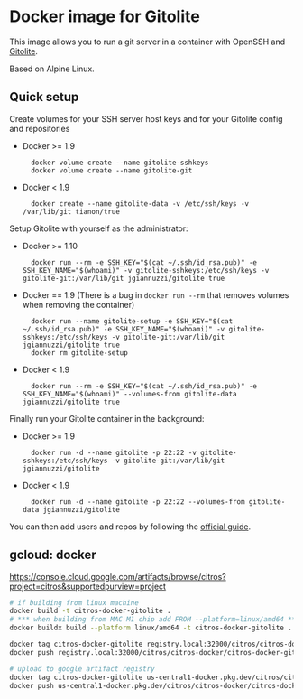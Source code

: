 # Docker image for Gitolite

This image allows you to run a git server in a container with OpenSSH and [Gitolite](https://github.com/sitaramc/gitolite#readme).

Based on Alpine Linux.

## Quick setup

Create volumes for your SSH server host keys and for your Gitolite config and repositories

* Docker >= 1.9

        docker volume create --name gitolite-sshkeys
        docker volume create --name gitolite-git

* Docker < 1.9

        docker create --name gitolite-data -v /etc/ssh/keys -v /var/lib/git tianon/true

Setup Gitolite with yourself as the administrator:

* Docker >= 1.10

        docker run --rm -e SSH_KEY="$(cat ~/.ssh/id_rsa.pub)" -e SSH_KEY_NAME="$(whoami)" -v gitolite-sshkeys:/etc/ssh/keys -v gitolite-git:/var/lib/git jgiannuzzi/gitolite true

* Docker == 1.9 (There is a bug in `docker run --rm` that removes volumes when removing the container)

        docker run --name gitolite-setup -e SSH_KEY="$(cat ~/.ssh/id_rsa.pub)" -e SSH_KEY_NAME="$(whoami)" -v gitolite-sshkeys:/etc/ssh/keys -v gitolite-git:/var/lib/git jgiannuzzi/gitolite true
        docker rm gitolite-setup

* Docker < 1.9

        docker run --rm -e SSH_KEY="$(cat ~/.ssh/id_rsa.pub)" -e SSH_KEY_NAME="$(whoami)" --volumes-from gitolite-data jgiannuzzi/gitolite true

Finally run your Gitolite container in the background:

* Docker >= 1.9

        docker run -d --name gitolite -p 22:22 -v gitolite-sshkeys:/etc/ssh/keys -v gitolite-git:/var/lib/git jgiannuzzi/gitolite

* Docker < 1.9

        docker run -d --name gitolite -p 22:22 --volumes-from gitolite-data jgiannuzzi/gitolite

You can then add users and repos by following the [official guide](https://github.com/sitaramc/gitolite#adding-users-and-repos).




## gcloud: docker

https://console.cloud.google.com/artifacts/browse/citros?project=citros&supportedpurview=project

```bash
# if building from linux machine
docker build -t citros-docker-gitolite . 
# *** when building from MAC M1 chip add FROM --platform=linux/amd64 ***
docker buildx build --platform linux/amd64 -t citros-docker-gitolite .   

docker tag citros-docker-gitolite registry.local:32000/citros/citros-docker/citros-docker-gitolite
docker push registry.local:32000/citros/citros-docker/citros-docker-gitolite

# upload to google artifact registry
docker tag citros-docker-gitolite us-central1-docker.pkg.dev/citros/citros-docker/citros-docker-gitolite
docker push us-central1-docker.pkg.dev/citros/citros-docker/citros-docker-gitolite
```